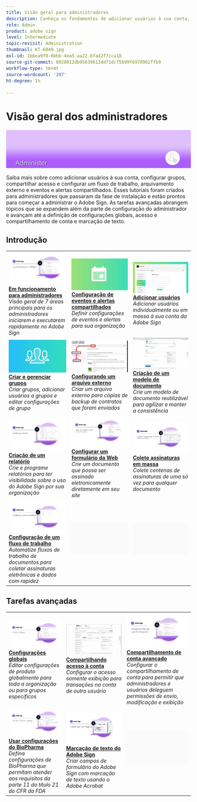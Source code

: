 ```yaml
---
title: Visão geral para administradores
description: Conheça os fundamentos de adicionar usuários à sua conta, configurar grupos, compartilhar acesso e configurar um fluxo de trabalho, arquivamento externo e eventos e alertas compartilhados
role: Admin
product: adobe sign
level: Intermediate
topic-revisit: Administration
thumbnail: KT-6849.jpg
exl-id: 1b6ea9f0-6bbb-4ea5-aa22-bfa42f7cca18
source-git-commit: 8028012db95639613dd71dcf5b99f697d962ffb9
workflow-type: tm+mt
source-wordcount: '397'
ht-degree: 1%

---
```


# Visão geral dos administradores

![Imagem dos administradores do Sign](../assets/Hero-Admin.png)

Saiba mais sobre como adicionar usuários à sua conta, configurar grupos, compartilhar acesso e configurar um fluxo de trabalho, arquivamento externo e eventos e alertas compartilhados. Esses tutoriais foram criados para administradores que passaram da fase de instalação e estão prontos para começar a administrar o Adobe Sign. As tarefas avançadas abrangem tópicos que se expandem além da parte de configuração do administrador e avançam até a definição de configurações globais, acesso e compartilhamento de conta e marcação de texto.

## Introdução

<table style="table-layout:fixed">
<tr>
  <td>
    <a href="up-and-running-admin.md">
      <img alt="Em funcionamento para administradores" src="../assets/Up-Running.png" />
    </a>
    <div>
    <a href="up-and-running-admin.md"><strong>Em funcionamento para administradores</strong></a>
    </div>
    <em>Visão geral de 7 áreas principais para os administradores iniciarem e executarem rapidamente no Adobe Sign</em>
    <br>
  </td>
  <td>
    <a href="set-up-shared-events-and-alert.md">
      <img alt="Configuração de eventos e alertas compartilhados" src="../assets/SharedEvents.png" />
    </a>
    <div>
    <a href="set-up-shared-events-and-alert.md"><strong>Configuração de eventos e alertas compartilhados</strong></a>
    </div>
    <em>Definir configurações de eventos e alertas para sua organização</em>
    <br>
  </td>
  <td>
    <a href="add-users-to-your-account.md">
      <img alt="Adicionando usuários" src="../assets/Adding-Users.png" />
    </a>
    <div>
    <a href="add-users-to-your-account.md"><strong>Adicionar usuários</strong></a>
    </div>
    <em>Adicionar usuários individualmente ou em massa à sua conta da Adobe Sign</em>
    <br>
  </td>
</tr>
<tr>
  <td>
    <a href="create-and-manage-groups.md">
      <img alt="Criando e gerenciando grupos" src="../assets/Creating-Groups.png" />
    </a>
    <div>
    <a href="create-and-manage-groups.md"><strong>Criar e gerenciar grupos</strong></a>
    </div>
    <em>Criar grupos, adicionar usuários a grupos e editar configurações de grupo</em>
    <br>
  </td>
  <td>
    <a href="set-up-your-external-archive.md">
      <img alt="Configurando um arquivo externo" src="../assets/ExternalArchive.png" />
    </a>
    <div>
    <a href="set-up-your-external-archive.md"><strong>Configurando um arquivo externo</strong></a>
    </div>
    <em>Criar um arquivo externo para cópias de backup de contratos que foram enviados</em>
    <br>
  </td>
  <td>
    <a href="../sign-advanced-users/create-a-template.md">
      <img alt="Criação de um modelo de documento" src="../assets/Template.png" />
    </a>
    <div>
    <a href="../sign-advanced-users/create-a-template.md"><strong>Criação de um modelo de documento</strong></a>
    </div>
    <em>Crie um modelo de documento reutilizável para agilizar e manter a consistência</em>
    <br>
  </td>
</tr>
<tr>
  <td>
    <a href="create-a-report.md">
      <img alt="Criação de um relatório" src="../assets/Report.png" />
    </a>
    <div>
    <a href="create-a-report.md"><strong>Criação de um relatório</strong></a>
    </div>
    <em>Crie e programe relatórios para ter visibilidade sobre o uso do Adobe Sign por sua organização</em>
    <br>
  </td>
  <td>
    <a href="../sign-advanced-users/webform.md">
      <img alt="Configurar um formulário da Web" src="../assets/Webform.png" />
    </a>
    <div>
    <a href="../sign-advanced-users/webform.md"><strong>Configurar um formulário da Web</strong></a>
    </div>
    <em>Crie um documento que possa ser assinado eletronicamente diretamente em seu site</em>
    <br>
  </td>
  <td>
    <a href="../sign-advanced-users/megasign.md">
      <img alt="Coletar assinaturas em massa" src="../assets/Megasign.png" />
    </a>
    <div>
    <a href="../sign-advanced-users/megasign.md"><strong>Colete assinaturas em massa</strong></a>
    </div>
    <em>Colete centenas de assinaturas de uma só vez para qualquer documento</em>
    <br>
  </td>
</tr>
<tr>
  <td>
    <a href="building-a-custom-workflow.md">
      <img alt="Configurando um Workflow" src="../assets/BuildingWorkflow.png" />
    </a>
    <div>
    <a href="building-a-custom-workflow.md"><strong>Configuração de um fluxo de trabalho</strong></a>
    </div>
    <em>Automatize fluxos de trabalho de documentos para coletar assinaturas eletrônicas e dados com rapidez</em>
    <br>
  </td>
  <td>
    <img alt="Espaçador" src="../assets/Grayspacer.png" />
    <div>
    <br>
  </td>
  <td>
    <img alt="Espaçador" src="../assets/Grayspacer.png" />
    <div>
    <br>
  </td>
</tr>
</table>

## Tarefas avançadas

<table style="table-layout:fixed">
<tr>
  <td>
    <a href="learn-about-global-settings.md">
      <img alt="Configurações globais" src="../assets/GlobalSettings_1280.png">
    </a>
    <div>
    <a href="learn-about-global-settings.md"><strong>Configurações globais</strong></a>
    </div>
    <em>Editar configurações de produto globalmente para toda a organização ou para grupos específicos</em>
    <br>
  </td>
  <td>
    <a href="share-account-access.md">
      <img alt="Compartilhando acesso à conta" src="../assets/SharingAccess.png" />
    </a>  
    <div>
    <a href="share-account-access.md"><strong>Compartilhando acesso à conta</strong></a>
    </div>
    <em>Configurar o acesso somente exibição para transações na conta de outro usuário</em>
    <br>
  </td>
  <td>
    <a href="advanced-account-sharing.md">
      <img alt="Compartilhamento de conta avançado" src="../assets/AdvancedSharing_1280.png" />
    </a>
    <div>
    <a href="advanced-account-sharing.md"><strong>Compartilhamento de conta avançado</strong></a>
    </div>
    <em>Configurar o compartilhamento de conta para permitir que administradores e usuários deleguem permissões de envio, modificação e exibição</em>
    <br>
  </td>
</tr>
<tr>
  <td>
    <a href="use-bio-pharma-settings.md">
      <img alt="Usar configurações do BioPharma" src="../assets/Bio_1280.png" />
    </a>
    <div>
    <a href="use-bio-pharma-settings.md"><strong>Usar configurações do BioPharma</strong></a>
    </div>
    <em>Defina configurações de BioPharma que permitam atender aos requisitos da parte 11 do título 21 do CFR da FDA</em>
    <br>
  </td> 
  <td>
     <a href="../sign-advanced-users/adobe-sign-text-tagging.md">
      <img alt="Marcação de texto do Adobe Sign" src="../assets/Text-Tagging.png" />
    </a>
    <div>
    <a href="../sign-advanced-users/adobe-sign-text-tagging.md"><strong>Marcação de texto do Adobe Sign</strong></a>
    <div>
    <em>Criar campos de formulário do Adobe Sign com marcação de texto usando o Adobe Acrobat</em>
    <br>
  </td>
  <td>
    <img alt="Espaçador" src="../assets/Grayspacer.png" />
    <div>
    <br>
  </td>
</tr>
</table>
